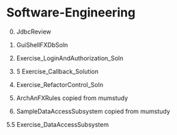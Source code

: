 # Software-Engineering

0. JdbcReview	

1. GuiShellFXDbSoln	

2. Exercise_LoginAndAuthorization_Soln

2. 5 Exercise_Callback_Solution	

3. Exercise_RefactorControl_Soln	

4. ArchAnFXRules	copied from mumstudy	

5. SampleDataAccessSubsystem	copied from mumstudy	

5.5 Exercise_DataAccessSubsystem


